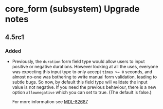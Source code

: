 # core_form (subsystem) Upgrade notes

## 4.5rc1

### Added

- Previously, the `duration` form field type would allow users to input positive or negative durations. However looking at all the uses, everyone was expecting this input type to only accept `times >= 0` seconds, and almost no-one was bothering to write manual form validation, leading to subtle bugs. So now, by default this field type will validate the input value is not negative. If you need the previous behaviour, there is a new option `allownegative` which you can set to true. (The default is false.)

  For more information see [MDL-82687](https://tracker.moodle.org/browse/MDL-82687)
